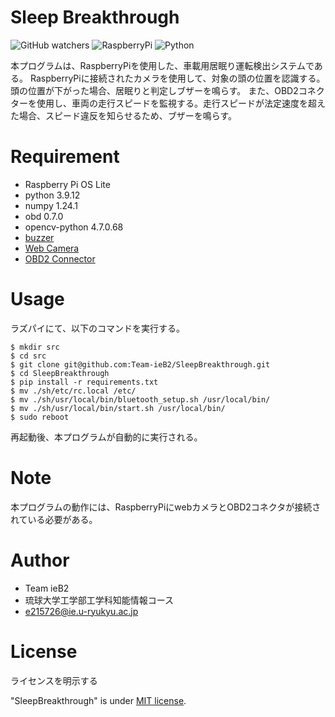 # Sleep Breakthrough
![GitHub watchers](https://img.shields.io/github/watchers/Team-ieB2/SleepBreakthrough?style=social)
![RaspberryPi](https://img.shields.io/badge/-Raspberrypi-C51A4A.svg?logo=raspberrypi&style=plastic)
![Python](https://img.shields.io/badge/python-v3.9.12-007396.svg?logo=python&style=popout)

本プログラムは、RaspberryPiを使用した、車載用居眠り運転検出システムである。
RaspberryPiに接続されたカメラを使用して、対象の頭の位置を認識する。頭の位置が下がった場合、居眠りと判定しブザーを鳴らす。
また、OBD2コネクターを使用し、車両の走行スピードを監視する。走行スピードが法定速度を超えた場合、スピード違反を知らせるため、ブザーを鳴らす。

# Requirement

* Raspberry Pi OS Lite
* python 3.9.12
* numpy 1.24.1
* obd 0.7.0
* opencv-python 4.7.0.68
* [buzzer](https://www.amazon.co.jp/gp/product/B01FYQ6EWC/ref=as_li_ss_il?ie=UTF8&psc=1&linkCode=li3&tag=creepfablic-22&linkId=a2dadd6988f2cc6594454eb38ee7f435&language=ja_JP)
* [Web Camera](https://www.amazon.co.jp/-/en/Logitech-C270n-Streaming-Compatible-Windows/dp/B07QMKND9M/ref=sr_1_5?adgrpid=110957742715&hvadid=651071561209&hvdev=c&hvlocphy=9053273&hvnetw=g&hvqmt=b&hvrand=6623804605978176530&hvtargid=kwd-1013038288684&hydadcr=4771_13316645&jp-ad-ap=0&keywords=%E3%82%AB%E3%83%A1%E3%83%A9%E3%82%A6%E3%82%A7%E3%83%96&qid=1682880391&sr=8-5)
* [OBD2 Connector](https://www.amazon.co.jp/Diagnostic-Bluetooth-Installation-Information-supported/dp/B07RNHZS44/ref=sr_1_2_sspa?crid=6MS69KCUP4CJ&keywords=OBD2&qid=1682880410&sprefix=obd%2Caps%2C231&sr=8-2-spons&psc=1&spLa=ZW5jcnlwdGVkUXVhbGlmaWVyPUEyTU1ZRlM3MkdMUlg3JmVuY3J5cHRlZElkPUEwNDY3MjY1MzVEVzFMWVdFRlZVSiZlbmNyeXB0ZWRBZElkPUEyQlFFSTlUVEQ5VEpWJndpZGdldE5hbWU9c3BfYXRmJmFjdGlvbj1jbGlja1JlZGlyZWN0JmRvTm90TG9nQ2xpY2s9dHJ1ZQ==)

# Usage

ラズパイにて、以下のコマンドを実行する。

```
$ mkdir src
$ cd src
$ git clone git@github.com:Team-ieB2/SleepBreakthrough.git
$ cd SleepBreakthrough
$ pip install -r requirements.txt
$ mv ./sh/etc/rc.local /etc/
$ mv ./sh/usr/local/bin/bluetooth_setup.sh /usr/local/bin/
$ mv ./sh/usr/local/bin/start.sh /usr/local/bin/
$ sudo reboot
```

再起動後、本プログラムが自動的に実行される。

# Note
本プログラムの動作には、RaspberryPiにwebカメラとOBD2コネクタが接続されている必要がある。

# Author
 
* Team ieB2
* 琉球大学工学部工学科知能情報コース
* e215726@ie.u-ryukyu.ac.jp

# License
ライセンスを明示する
 
"SleepBreakthrough" is under [MIT license](https://en.wikipedia.org/wiki/MIT_License).